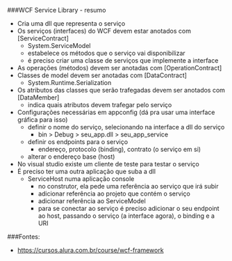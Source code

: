 ###WCF Service Library - resumo
- Cria uma dll que representa o serviço
- Os serviços (interfaces) do WCF devem estar anotados com [ServiceContract]
    - System.ServiceModel
    - estabelece os métodos que o serviço vai disponibilizar
    - é preciso criar uma classe de serviços que implemente a interface
- As operações (métodos) devem ser anotadas com [OperationContract]
- Classes de model devem ser anotadas com [DataContract]
    - System.Runtime.Serialization
- Os atributos das classes que serão trafegadas devem ser anotados com [DataMember]
    - indica quais atributos devem trafegar pelo serviço
- Configurações necessárias em appconfig (dá pra usar uma interface gráfica para isso)
    - definir o nome do serviço, selecionando na interface a dll do serviço
        - bin > Debug > seu_app.dll > seu_app_service
    - definir os endpoints para o serviço
        - endereço, protocolo (binding), contrato (o serviço em si)
    - alterar o endereço base (host)
- No visual studio existe um cliente de teste para testar o serviço
- É preciso ter uma outra aplicação que suba a dll
    - ServiceHost numa aplicação console
        - no construtor, ela pede uma referência ao serviço que irá subir
        - adicionar referência ao projeto que contém o serviço
        - adicionar referência ao ServiceModel
        - para se conectar ao serviço é preciso adicionar o seu endpoint ao host, passando o serviço (a interface agora), o binding e a URI
    









###Fontes:
- https://cursos.alura.com.br/course/wcf-framework